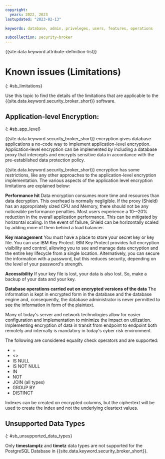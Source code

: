 ```yaml
---
copyright:
  years: 2022, 2023
lastupdated: "2023-02-13"

keywords: database, admin, priveleges, users, features, operations

subcollection: security-broker
---
```


{{site.data.keyword.attribute-definition-list}}

# Known issues (Limitations)
{: #sb_limitations}

Use this topic to find the details of the limitations that are applicable to the {{site.data.keyword.security_broker_short}} software.

## Application-level Encryption:
{: #sb_app_level}

{{site.data.keyword.security_broker_short}} encryption gives database applications a no-code
way to implement application-level encryption. Application-level
encryption can be implemented by including a database proxy that
intercepts and encrypts sensitive data in accordance with the
pre-established data protection policy.

{{site.data.keyword.security_broker_short}} encryption has some restrictions, like any other approaches to the application-level encryption implementation. 
The various aspects of the application level encryption limitations are explained below:

**Performance hit**
Data encryption consumes more time and resources than data decryption. This overhead is normally negligible. If the proxy (Shield) has an appropriately sized CPU and Memory, there should not be
any noticeable performance penalties. Most users experience a 10--20% reduction in the overall application performance. This can be mitigated by horizontal scaling. In the event of failure, Shield can be
horizontally scaled by adding more of them behind a load balancer.

**Key management**
You must have a place to store your secret key or key file. You can use IBM Key Protect. IBM Key Protect provides full encryption visibility and control, allowing you to see and manage data encryption and the entire key lifecycle from a single location. Alternatively, you can secure the information with a password,
but this reduces security, depending on the level of your password's strength.

**Accessibility**
If your key file is lost, your data is also lost. So, make a backup of your data and your key.

**Database operations carried out on encrypted versions of the data**
The information is kept in encrypted form in the database and the database engine and, consequently, the database administrator is never permitted to see the information in form of the plaintext.

Many of today's server and network technologies allow for easier configuration and implementation to minimize the impact on utilization. Implementing encryption of data in transit from endpoint to endpoint
both remotely and internally is mandatory in today's cyber risk environment.

The following are considered equality check operators and are supported:

- =
- &lt;\>
- IS NULL
- IS NOT NULL
- IN
- NOT
- JOIN (all types)
- GROUP BY
- DISTINCT

Indexes can be created on encrypted columns, but the ciphertext will be used to create the index and not the underlying cleartext values.

## Unsupported Data Types
{: #sb_unsupported_data_types}

Only **timestamptz** and **timetz** data types are not supported for the PostgreSQL Database in {{site.data.keyword.security_broker_short}}. 

